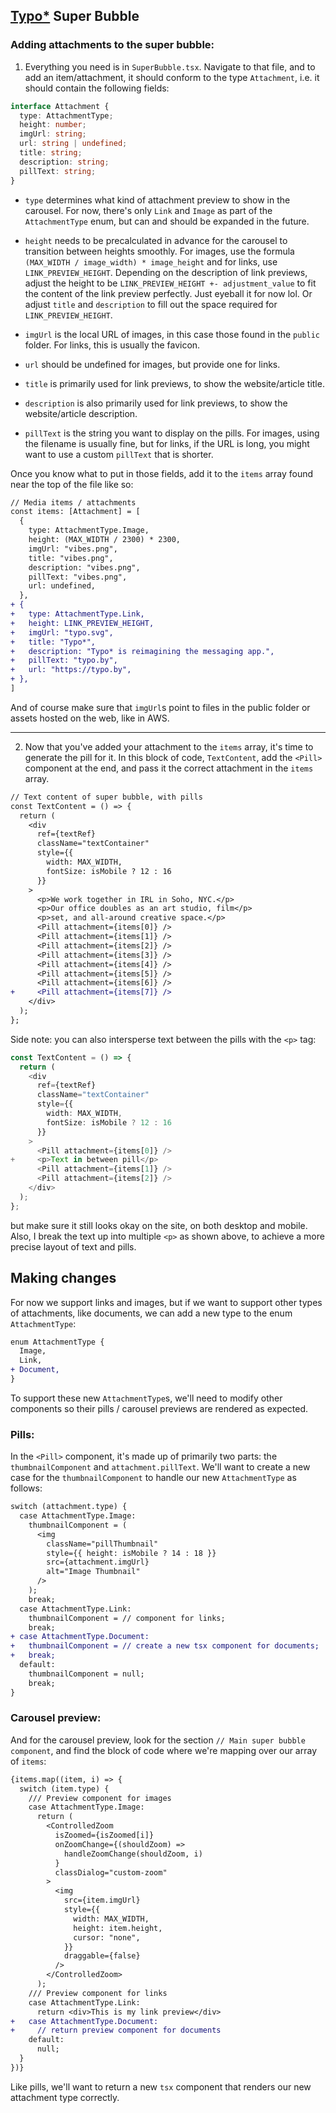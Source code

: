 ## [Typo*](https://typo.by) Super Bubble

### Adding attachments to the super bubble:

1. Everything you need is in `SuperBubble.tsx`. Navigate to that file, and to add an item/attachment, it should conform to the type `Attachment`, i.e. it should contain the following fields:

```typescript
interface Attachment {
  type: AttachmentType;
  height: number;
  imgUrl: string;
  url: string | undefined;
  title: string;
  description: string;
  pillText: string;
}
```

- `type` determines what kind of attachment preview to show in the carousel. For now, there's only `Link` and `Image` as part of the `AttachmentType` enum, but can and should be expanded in the future.

- `height` needs to be precalculated in advance for the carousel to transition between heights smoothly. For images, use the formula `(MAX_WIDTH / image_width) * image_height` and for links, use `LINK_PREVIEW_HEIGHT`. Depending on the description of link previews, adjust the height to be `LINK_PREVIEW_HEIGHT +- adjustment_value` to fit the content of the link preview perfectly. Just eyeball it for now lol. Or adjust `title` and `description` to fill out the space required for `LINK_PREVIEW_HEIGHT`.

- `imgUrl` is the local URL of images, in this case those found in the `public` folder. For links, this is usually the favicon.

- `url` should be undefined for images, but provide one for links.

- `title` is primarily used for link previews, to show the website/article title.

- `description` is also primarily used for link previews, to show the website/article description.

- `pillText` is the string you want to display on the pills. For images, using the filename is usually fine, but for links, if the URL is long, you might want to use a custom `pillText` that is shorter.

Once you know what to put in those fields, add it to the `items` array found near the top of the file like so:

```diff
// Media items / attachments
const items: [Attachment] = [
  {
    type: AttachmentType.Image,
    height: (MAX_WIDTH / 2300) * 2300,
    imgUrl: "vibes.png",
    title: "vibes.png",
    description: "vibes.png",
    pillText: "vibes.png",
    url: undefined,
  },
+ {
+   type: AttachmentType.Link,
+   height: LINK_PREVIEW_HEIGHT,
+   imgUrl: "typo.svg",
+   title: "Typo*",
+   description: "Typo* is reimagining the messaging app.",
+   pillText: "typo.by",
+   url: "https://typo.by",
+ },
]
```

And of course make sure that `imgUrl`s point to files in the public folder or assets hosted on the web, like in AWS.

***

2. Now that you've added your attachment to the `items` array, it's time to generate the pill for it. In this block of code, `TextContent`, add the `<Pill>` component at the end, and pass it the correct attachment in the `items` array.

```diff
// Text content of super bubble, with pills
const TextContent = () => {
  return (
    <div
      ref={textRef}
      className="textContainer"
      style={{ 
        width: MAX_WIDTH, 
        fontSize: isMobile ? 12 : 16 
      }}
    >
      <p>We work together in IRL in Soho, NYC.</p>
      <p>Our office doubles as an art studio, film</p>
      <p>set, and all-around creative space.</p>
      <Pill attachment={items[0]} />
      <Pill attachment={items[1]} />
      <Pill attachment={items[2]} />
      <Pill attachment={items[3]} />
      <Pill attachment={items[4]} />
      <Pill attachment={items[5]} />
      <Pill attachment={items[6]} />
+     <Pill attachment={items[7]} />
    </div>
  );
};
```

Side note: you can also intersperse text between the pills with the `<p>` tag:

```typescript
const TextContent = () => {
  return (
    <div
      ref={textRef}
      className="textContainer"
      style={{ 
        width: MAX_WIDTH, 
        fontSize: isMobile ? 12 : 16 
      }}
    >
      <Pill attachment={items[0]} />
+     <p>Text in between pill</p>
      <Pill attachment={items[1]} />
      <Pill attachment={items[2]} />
    </div>
  );
};
```

but make sure it still looks okay on the site, on both desktop and mobile. Also, I break the text up into multiple `<p>` as shown above, to achieve a more precise layout of text and pills.


## Making changes

For now we support links and images, but if we want to support other types of attachments, like documents, we can add a new type to the enum `AttachmentType`:

```diff
enum AttachmentType {
  Image,
  Link,
+ Document,
}
```

To support these new `AttachmentType`s, we'll need to modify other components so their pills / carousel previews are rendered as expected.

### Pills:

In the `<Pill>` component, it's made up of primarily two parts: the `thumbnailComponent` and `attachment.pillText`. We'll want to create a new case for the `thumbnailComponent` to handle our new `AttachmentType` as follows:

```diff
switch (attachment.type) {
  case AttachmentType.Image:
    thumbnailComponent = (
      <img
        className="pillThumbnail"
        style={{ height: isMobile ? 14 : 18 }}
        src={attachment.imgUrl}
        alt="Image Thumbnail"
      />
    );
    break;
  case AttachmentType.Link:
    thumbnailComponent = // component for links;
    break;
+ case AttachmentType.Document:
+   thumbnailComponent = // create a new tsx component for documents;
+   break;
  default:
    thumbnailComponent = null;
    break;
}
```

### Carousel preview:

And for the carousel preview, look for the section `// Main super bubble component`, and find the block of code where we're mapping over our array of `items`:

```diff
{items.map((item, i) => {
  switch (item.type) {
    /// Preview component for images
    case AttachmentType.Image:
      return (
        <ControlledZoom
          isZoomed={isZoomed[i]}
          onZoomChange={(shouldZoom) =>
            handleZoomChange(shouldZoom, i)
          }
          classDialog="custom-zoom"
        >
          <img
            src={item.imgUrl}
            style={{
              width: MAX_WIDTH,
              height: item.height,
              cursor: "none",
            }}
            draggable={false}
          />
        </ControlledZoom>
      );
    /// Preview component for links
    case AttachmentType.Link:
      return <div>This is my link preview</div>
+   case AttachmentType.Document:
+     // return preview component for documents
    default:
      null;
  }
})}
```
Like pills, we'll want to return a new `tsx` component that renders our new attachment type correctly.